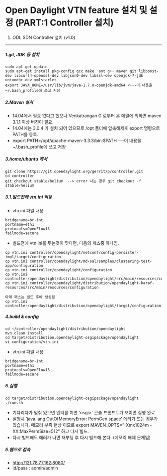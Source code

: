 Open Daylight VTN feature 설치 및 설정 (PART:1 Controller 설치)
======================================

1. ODL SDN Controller 설치 (v1.0)
---------------------------

##### 1.git, JDK 등 설치
```
sudo apt-get update
sudo apt-get install pkg-config gcc make  ant g++ maven git libboost-dev libcurl4-openssl-dev libjson0-dev libssl-dev openjdk-7-jdk unixodbc-dev xmlstarlet
export JAVA_HOME=/usr/lib/jvm/java-1.7.0-openjdk-amd64 <---이 내용을 ~/.bash_profile에 쓰고 저장
```

##### 2.Maven 설치 
- 14.04에서 필요 없다고 했으나 Venkatrangan G 로부터 온 메일에 의하면 maven 3.1.1 이상 버젼이 필요.
- 14.04에는 3.0.4 가 설치 되어 있으므로 /opt 폴더에 압축해제후 export 명령으로 PATH를 등록. 
- export PATH=/opt/apache-maven-3.3.3/bin:$PATH ---이 내용을 ~/.bash_profile에 쓰고 저장

##### 3.home/ubuntu 에서 
```
git clone https://git.opendaylight.org/gerrit/p/controller.git
cd controller
git checkout stable/helium  --> error 나는 경우 git checkout -f stable/helium 
```

##### 3.1.빌드전에 vtn.ini 적용
- vtn.ini 파일 내용
```
bridgename=br-int
portname=eth1
protocols=OpenFlow13
failmode=secure
```
- 빌드전에 vtn.ini를 두는것이 맞다면, 다음의 패스중 하나임. 
```
cp vtn.ini controller/opendaylight/netconf/config-persister-impl/target/configuration
cp vtn.ini controller/opendaylight/md-sal/samples/clustering-test-app/configuration
cp vtn.ini controller/opendaylight/configuration
cp vtn.ini controller/opendaylight/distribution/opendaylight/src/main/resources/configuration
cp vtn.ini controller/opendaylight/distribution/opendaylight-karaf-resources/src/main/resources/configuration

아래 패스는 빌드 후에 생성됨
cp vtn.ini controller/opendaylight/distribution/opendaylight/target/configuration
```

##### 4.build & config
```
cd ~/controller/opendaylight/distribution/opendaylight
mvn clean install
cd target/distribution.opendaylight-osgipackage/opendaylight
vi configuration/vtn.ini
```
- vtn.ini 파일 내용
```
bridgename=br-int
portname=eth1
protocols=OpenFlow13
failmode=secure
```

##### 5.실행
```
cd target/distribution.opendaylight-osgipackage/opendaylight
./run.sh
```
- 기다리다가 멈춰 있으면 엔터를 치면 'osgi>' 콘솔 프롬프트가 보이면 실행 완료
- 실행시 ‘java.lang.OutOfMemoryError: PermGen space’ 에러가 뜨는 경우가 있습니다. 메모리 부족 현상 이므로 
export MAVEN_OPTS=”-Xmx1024m -XX:MaxPermSize=512” 하고 다시 빌드.
- 다시 빌드해도 에러가 나면 재부팅 후 다시 빌드해 본다. (메모리 해제 문제임)

##### 5.웹으로 접속
- http://121.78.77.162:8080/
- id/pass : admin/admin
